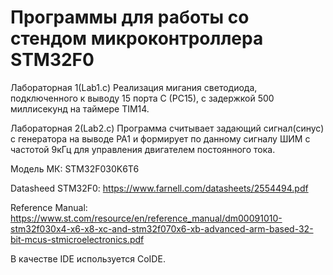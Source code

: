 # Программы для работы со стендом микроконтроллера STM32F0
Лабораторная 1(Lab1.c)
Реализация мигания светодиода, подключенного к выводу 15 порта C (PC15), с задержкой 500 миллисекунд на таймере TIM14.

Лабораторная 2(Lab2.c)
Программа считывает задающий сигнал(синус) с генератора на выводе PA1 и формирует по данному сигналу ШИМ с частотой 9кГц для управления двигателем постоянного тока.

Модель МК: STM32F030K6T6

Datasheed STM32F0:
https://www.farnell.com/datasheets/2554494.pdf

Reference Manual:
https://www.st.com/resource/en/reference_manual/dm00091010-stm32f030x4-x6-x8-xc-and-stm32f070x6-xb-advanced-arm-based-32-bit-mcus-stmicroelectronics.pdf

В качестве IDE используется CoIDE.
